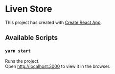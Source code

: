 # Liven Store

This project has created with [Create React App](https://github.com/facebook/create-react-app).

## Available Scripts

### `yarn start`

Runs the project.\
Open [http://localhost:3000](http://localhost:3000) to view it in the browser.